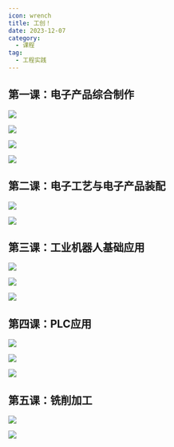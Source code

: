 ```yaml
---
icon: wrench
title: 工创！
date: 2023-12-07
category:
  - 课程
tag:
  - 工程实践
---
```


## 第一课：电子产品综合制作

![](img/3.jpg)

![](img/4.jpg)

![](img/2.jpg)

![](img/1.jpg)

## 第二课：电子工艺与电子产品装配

![](img/5.jpg)

![](img/6.jpg)

## 第三课：工业机器人基础应用

![](img/7.jpg)

![](img/8.jpg)

![](img/9.jpg)

## 第四课：PLC应用

![](img/10.jpg)

![](img/11.jpg)

![](img/12.jpg)

## 第五课：铣削加工

![](img/13.jpg)

![](img/14.jpg)

